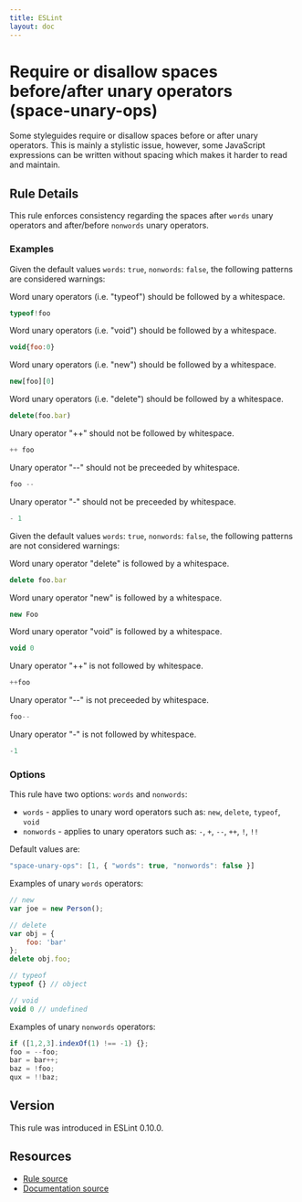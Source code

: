 ```yaml
---
title: ESLint
layout: doc
---
```

<!-- Note: No pull requests accepted for this file. See README.md in the root directory for details. -->
# Require or disallow spaces before/after unary operators (space-unary-ops)

Some styleguides require or disallow spaces before or after unary operators. This is mainly a stylistic issue, however, some JavaScript expressions can be written without spacing which makes it harder to read and maintain.

## Rule Details

This rule enforces consistency regarding the spaces after `words` unary operators and after/before `nonwords` unary operators.

### Examples

Given the default values `words`: `true`, `nonwords`: `false`, the following patterns are considered warnings:

Word unary operators (i.e. "typeof") should be followed by a whitespace.

```js
typeof!foo
```

Word unary operators (i.e. "void") should be followed by a whitespace.

```js
void{foo:0}
```

Word unary operators (i.e. "new") should be followed by a whitespace.

```js
new[foo][0]
```

Word unary operators (i.e. "delete") should be followed by a whitespace.

```js
delete(foo.bar)
```

Unary operator "++" should not be followed by whitespace.

```js
++ foo
```

Unary operator "--" should not be preceeded by whitespace.

```js
foo --
```

Unary operator "-" should not be preceeded by whitespace.

```js
- 1
```

Given the default values `words`: `true`, `nonwords`: `false`, the following patterns are not considered warnings:

Word unary operator "delete" is followed by a whitespace.

```js
delete foo.bar
```

Word unary operator "new" is followed by a whitespace.

```js
new Foo
```

Word unary operator "void" is followed by a whitespace.

```js
void 0
```

Unary operator "++" is not followed by whitespace.

```js
++foo
```

Unary operator "--" is not preceeded by whitespace.

```js
foo--
```

Unary operator "-" is not followed by whitespace.

```js
-1
```

### Options

This rule have two options: `words` and `nonwords`:
- `words` - applies to unary word operators such as: `new`, `delete`, `typeof`, `void`
- `nonwords` - applies to unary operators such as: `-`, `+`, `--`, `++`, `!`, `!!`

Default values are:

```js
"space-unary-ops": [1, { "words": true, "nonwords": false }]
```

Examples of unary `words` operators:

```js
// new
var joe = new Person();

// delete
var obj = {
    foo: 'bar'
};
delete obj.foo;

// typeof
typeof {} // object

// void
void 0 // undefined
```

Examples of unary `nonwords` operators:

```js
if ([1,2,3].indexOf(1) !== -1) {};
foo = --foo;
bar = bar++;
baz = !foo;
qux = !!baz;
```

## Version

This rule was introduced in ESLint 0.10.0.

## Resources

* [Rule source](https://github.com/eslint/eslint/tree/master/lib/rules/space-unary-ops.js)
* [Documentation source](https://github.com/eslint/eslint/tree/master/docs/rules/space-unary-ops.md)
